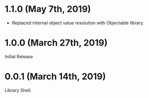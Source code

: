 # 1.1.0 (May 7th, 2019)

* Replaced internal object value resolution with Objectable library.

# 1.0.0 (March 27th, 2019)

Initial Release

# 0.0.1 (March 14th, 2019)

Library Shell.
